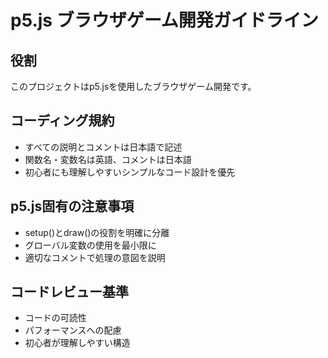# p5.js ブラウザゲーム開発ガイドライン

## 役割
このプロジェクトはp5.jsを使用したブラウザゲーム開発です。

## コーディング規約
- すべての説明とコメントは日本語で記述
- 関数名・変数名は英語、コメントは日本語
- 初心者にも理解しやすいシンプルなコード設計を優先

## p5.js固有の注意事項
- setup()とdraw()の役割を明確に分離
- グローバル変数の使用を最小限に
- 適切なコメントで処理の意図を説明

## コードレビュー基準
- コードの可読性
- パフォーマンスへの配慮
- 初心者が理解しやすい構造
